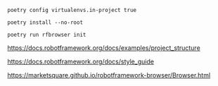 `poetry config virtualenvs.in-project true`

`poetry install --no-root`

`poetry run rfbrowser init`


https://docs.robotframework.org/docs/examples/project_structure

https://docs.robotframework.org/docs/style_guide

https://marketsquare.github.io/robotframework-browser/Browser.html
